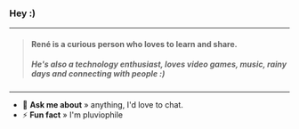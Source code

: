 ### Hey :)
----
> #### René is a curious person who loves to learn and share.
> ##### He's also a technology enthusiast, loves video games, music, rainy days and connecting with people :)
----

- 💬 **Ask me about** » anything, I'd love to chat.
- ⚡ **Fun fact** » I'm pluviophile
